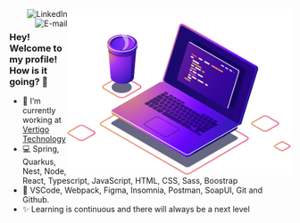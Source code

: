 <img src="img/image.png" min-width="400px" max-width="400px" width="400px" align="right" alt="computador-img">

<a href="https://www.linkedin.com/in/andreluas">
<img align="right" alt="LinkedIn" src="https://img.shields.io/badge/-André%20Almeida-blue"/>
</a>

<a href="mailto:andreluas.k@gmail.com">
<img align="right" alt="E-mail" src="https://img.shields.io/badge/-How%20to%20reach%20me-red"/>
</a>

<br/>

### Hey! Welcome to my profile! How is it going? 👋

- 🚀 I’m currently working at [Vertigo Technology](https://vertigo.com.br/)
- 💻 Spring, Quarkus, Nest, Node, React, Typescript, JavaScript, HTML, CSS, Sass, Boostrap
- 🔧 VSCode, Webpack, Figma, Insomnia, Postman, SoapUI, Git and Github.
- ✨ Learning is continuous and there will always be a next level
